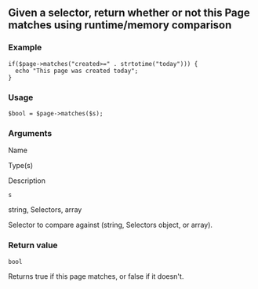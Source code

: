 Given a selector, return whether or not this Page matches using runtime/memory comparison
-----------------------------------------------------------------------------------------

### Example

    if($page->matches("created>=" . strtotime("today"))) {
      echo "This page was created today";
    }

### Usage

    $bool = $page->matches($s);

### Arguments

Name

Type(s)

Description

`s`

string, Selectors, array

Selector to compare against (string, Selectors object, or array).

### Return value

`bool`

Returns true if this page matches, or false if it doesn't.

